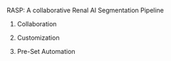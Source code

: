RASP: A collaborative Renal AI Segmentation Pipeline

1) Collaboration

2) Customization

3) Pre-Set Automation




